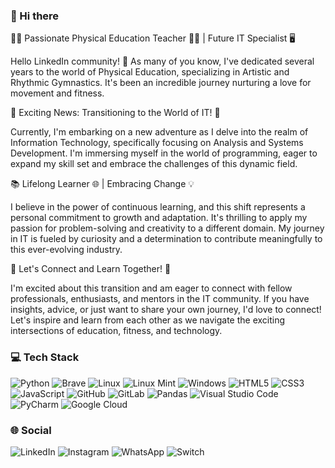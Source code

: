 ### 👋 Hi there 

🏋️‍♂️ Passionate Physical Education Teacher 🤸‍♂️ | Future IT Specialist 🖥️

Hello LinkedIn community! 👋 As many of you know, I've dedicated several years to the world of Physical Education, specializing in Artistic and Rhythmic Gymnastics. It's been an incredible journey nurturing a love for movement and fitness.

🚀 Exciting News: Transitioning to the World of IT! 🚀

Currently, I'm embarking on a new adventure as I delve into the realm of Information Technology, specifically focusing on Analysis and Systems Development. I'm immersing myself in the world of programming, eager to expand my skill set and embrace the challenges of this dynamic field.

📚 Lifelong Learner 🌐 | Embracing Change 💡

I believe in the power of continuous learning, and this shift represents a personal commitment to growth and adaptation. It's thrilling to apply my passion for problem-solving and creativity to a different domain. My journey in IT is fueled by curiosity and a determination to contribute meaningfully to this ever-evolving industry.

🤝 Let's Connect and Learn Together! 🌟

I'm excited about this transition and am eager to connect with fellow professionals, enthusiasts, and mentors in the IT community. If you have insights, advice, or just want to share your own journey, I'd love to connect! Let's inspire and learn from each other as we navigate the exciting intersections of education, fitness, and technology.

### 💻 Tech Stack
![Python](https://img.shields.io/badge/python-3670A0?style=for-the-badge&logo=python&logoColor=ffdd54) ![Brave](https://img.shields.io/badge/Brave-FB542B?style=for-the-badge&logo=Brave&logoColor=white) ![Linux](https://img.shields.io/badge/Linux-FCC624?style=for-the-badge&logo=linux&logoColor=black) ![Linux Mint](https://img.shields.io/badge/Linux%20Mint-87CF3E?style=for-the-badge&logo=Linux%20Mint&logoColor=white) ![Windows](https://img.shields.io/badge/Windows-0078D6?style=for-the-badge&logo=windows&logoColor=white) ![HTML5](https://img.shields.io/badge/html5-%23E34F26.svg?style=for-the-badge&logo=html5&logoColor=white) ![CSS3](https://img.shields.io/badge/css3-%231572B6.svg?style=for-the-badge&logo=css3&logoColor=white) ![JavaScript](https://img.shields.io/badge/javascript-%23323330.svg?style=for-the-badge&logo=javascript&logoColor=%23F7DF1E) ![GitHub](https://img.shields.io/badge/github-%23121011.svg?style=for-the-badge&logo=github&logoColor=white) ![GitLab](https://img.shields.io/badge/gitlab-%23181717.svg?style=for-the-badge&logo=gitlab&logoColor=white) ![Pandas](https://img.shields.io/badge/pandas-%23150458.svg?style=for-the-badge&logo=pandas&logoColor=white) ![Visual Studio Code](https://img.shields.io/badge/Visual%20Studio%20Code-0078d7.svg?style=for-the-badge&logo=visual-studio-code&logoColor=white) ![PyCharm](https://img.shields.io/badge/pycharm-143?style=for-the-badge&logo=pycharm&logoColor=black&color=black&labelColor=green) ![Google Cloud](https://img.shields.io/badge/GoogleCloud-%234285F4.svg?style=for-the-badge&logo=google-cloud&logoColor=white)

### 🌐 Social 

![LinkedIn](https://img.shields.io/badge/linkedin-%230077B5.svg?style=for-the-badge&logo=linkedin&logoColor=white) ![Instagram](https://img.shields.io/badge/Instagram-%23E4405F.svg?style=for-the-badge&logo=Instagram&logoColor=white) ![WhatsApp](https://img.shields.io/badge/WhatsApp-25D366?style=for-the-badge&logo=whatsapp&logoColor=white) ![Switch](https://img.shields.io/badge/Switch-E60012?style=for-the-badge&logo=nintendo-switch&logoColor=white)
<!--
**GaahZanelato/GaahZanelato** is a ✨ _special_ ✨ repository because its `README.md` (this file) appears on your GitHub profile.

Here are some ideas to get you started:

- 🔭 I’m currently working on ...
- 🌱 I’m currently learning ...
- 👯 I’m looking to collaborate on ...
- 🤔 I’m looking for help with ...
- 💬 Ask me about ...
- 📫 How to reach me: ...
- 😄 Pronouns: ...
- ⚡ Fun fact: ...
-->

